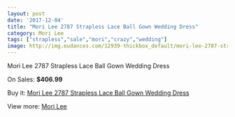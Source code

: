 ```yaml
---
layout: post
date: '2017-12-04'
title: "Mori Lee 2787 Strapless Lace Ball Gown Wedding Dress"
category: Mori Lee
tags: ["strapless","sale","mori","crazy","wedding"]
image: http://img.eudances.com/12939-thickbox_default/mori-lee-2787-strapless-lace-ball-gown-wedding-dress.jpg
---
```

Mori Lee 2787 Strapless Lace Ball Gown Wedding Dress

On Sales: **$406.99**
<a href="https://www.eudances.com/en/mori-lee/3943-mori-lee-2787-strapless-lace-ball-gown-wedding-dress.html"><amp-img layout="responsive" width="600" height="600" src="//img.eudances.com/12939-thickbox_default/mori-lee-2787-strapless-lace-ball-gown-wedding-dress.jpg" alt="Mori Lee 2787 Strapless Lace Ball Gown Wedding Dress 0" /></a>
<a href="https://www.eudances.com/en/mori-lee/3943-mori-lee-2787-strapless-lace-ball-gown-wedding-dress.html"><amp-img layout="responsive" width="600" height="600" src="//img.eudances.com/12944-thickbox_default/mori-lee-2787-strapless-lace-ball-gown-wedding-dress.jpg" alt="Mori Lee 2787 Strapless Lace Ball Gown Wedding Dress 1" /></a>
<a href="https://www.eudances.com/en/mori-lee/3943-mori-lee-2787-strapless-lace-ball-gown-wedding-dress.html"><amp-img layout="responsive" width="600" height="600" src="//img.eudances.com/12943-thickbox_default/mori-lee-2787-strapless-lace-ball-gown-wedding-dress.jpg" alt="Mori Lee 2787 Strapless Lace Ball Gown Wedding Dress 2" /></a>
<a href="https://www.eudances.com/en/mori-lee/3943-mori-lee-2787-strapless-lace-ball-gown-wedding-dress.html"><amp-img layout="responsive" width="600" height="600" src="//img.eudances.com/12942-thickbox_default/mori-lee-2787-strapless-lace-ball-gown-wedding-dress.jpg" alt="Mori Lee 2787 Strapless Lace Ball Gown Wedding Dress 3" /></a>
<a href="https://www.eudances.com/en/mori-lee/3943-mori-lee-2787-strapless-lace-ball-gown-wedding-dress.html"><amp-img layout="responsive" width="600" height="600" src="//img.eudances.com/12941-thickbox_default/mori-lee-2787-strapless-lace-ball-gown-wedding-dress.jpg" alt="Mori Lee 2787 Strapless Lace Ball Gown Wedding Dress 4" /></a>
<a href="https://www.eudances.com/en/mori-lee/3943-mori-lee-2787-strapless-lace-ball-gown-wedding-dress.html"><amp-img layout="responsive" width="600" height="600" src="//img.eudances.com/12940-thickbox_default/mori-lee-2787-strapless-lace-ball-gown-wedding-dress.jpg" alt="Mori Lee 2787 Strapless Lace Ball Gown Wedding Dress 5" /></a>

Buy it: [Mori Lee 2787 Strapless Lace Ball Gown Wedding Dress](https://www.eudances.com/en/mori-lee/3943-mori-lee-2787-strapless-lace-ball-gown-wedding-dress.html "Mori Lee 2787 Strapless Lace Ball Gown Wedding Dress")

View more: [Mori Lee](https://www.eudances.com/en/9-mori-lee "Mori Lee")